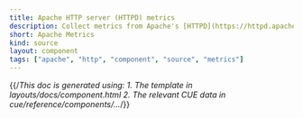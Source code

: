 ```yaml
---
title: Apache HTTP server (HTTPD) metrics
description: Collect metrics from Apache's [HTTPD](https://httpd.apache.org) server
short: Apache Metrics
kind: source
layout: component
tags: ["apache", "http", "component", "source", "metrics"]
---
```


{{/*This doc is generated using:
     1. The template in layouts/docs/component.html
2. The relevant CUE data in cue/reference/components/...*/}}
